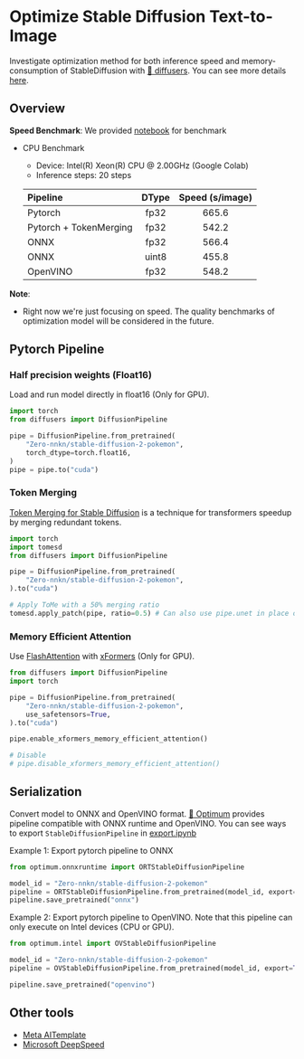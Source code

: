 # Optimize Stable Diffusion Text-to-Image
Investigate optimization method for both inference speed and memory-consumption of StableDiffusion with [🤗 diffusers](https://github.com/huggingface/optimum). You can see more details [here](https://huggingface.co/docs/diffusers/optimization/opt_overview).

## Overview
**Speed Benchmark**: We provided [notebook](./benchmark.ipynb) for benchmark
- CPU Benchmark 
    - Device: Intel(R) Xeon(R) CPU @ 2.00GHz (Google Colab)
    - Inference steps: 20 steps

    | Pipeline | DType | Speed (s/image) |
    | :- | :-: | :-: |
    | Pytorch | fp32 | 665.6 |
    | Pytorch + TokenMerging | fp32 | 542.2 |
    | ONNX | fp32 | 566.4 |
    | ONNX | uint8 | 455.8 |
    | OpenVINO | fp32 | 548.2 |

**Note**: 
- Right now we're just focusing on speed. The quality benchmarks of optimization model will be considered in the future.

## Pytorch Pipeline
### Half precision weights (Float16)
Load and run model directly in float16 (Only for GPU).
```py
import torch
from diffusers import DiffusionPipeline

pipe = DiffusionPipeline.from_pretrained(
    "Zero-nnkn/stable-diffusion-2-pokemon",
    torch_dtype=torch.float16,
)
pipe = pipe.to("cuda")
```

### Token Merging
[Token Merging for Stable Diffusion](https://github.com/dbolya/tomesd) is a technique for transformers speedup by merging redundant tokens.
```py
import torch
import tomesd
from diffusers import DiffusionPipeline

pipe = DiffusionPipeline.from_pretrained(
    "Zero-nnkn/stable-diffusion-2-pokemon",
).to("cuda")

# Apply ToMe with a 50% merging ratio
tomesd.apply_patch(pipe, ratio=0.5) # Can also use pipe.unet in place of pipe here
```

### Memory Efficient Attention
Use [FlashAttention](https://github.com/Dao-AILab/flash-attention) with [xFormers](https://github.com/facebookresearch/xformers) (Only for GPU).
```py
from diffusers import DiffusionPipeline
import torch

pipe = DiffusionPipeline.from_pretrained(
    "Zero-nnkn/stable-diffusion-2-pokemon",
    use_safetensors=True,
).to("cuda")

pipe.enable_xformers_memory_efficient_attention()

# Disable
# pipe.disable_xformers_memory_efficient_attention()
```


## Serialization
Convert model to ONNX and OpenVINO format. [🤗 Optimum](https://github.com/huggingface/optimum) provides pipeline compatible with ONNX runtime and OpenVINO. You can see ways to export `StableDiffusionPipeline` in [export.ipynb](./export.ipynb)

Example 1: Export pytorch pipeline to ONNX
```py
from optimum.onnxruntime import ORTStableDiffusionPipeline

model_id = "Zero-nnkn/stable-diffusion-2-pokemon"
pipeline = ORTStableDiffusionPipeline.from_pretrained(model_id, export=True)
pipeline.save_pretrained("onnx")
```

Example 2: Export pytorch pipeline to OpenVINO. Note that this pipeline can only execute on Intel devices (CPU or GPU).
```py
from optimum.intel import OVStableDiffusionPipeline

model_id = "Zero-nnkn/stable-diffusion-2-pokemon"
pipeline = OVStableDiffusionPipeline.from_pretrained(model_id, export=True)

pipeline.save_pretrained("openvino")
```

## Other tools
- [Meta AITemplate](https://github.com/facebookincubator/AITemplate)
- [Microsoft DeepSpeed](https://github.com/microsoft/DeepSpeed)
